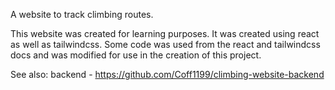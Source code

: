 A website to track climbing routes.

This website was created for learning purposes. It was created using react as well as tailwindcss. Some code was used from the react and tailwindcss docs and was modified for use in the creation of this project.

See also: backend - https://github.com/Coff1199/climbing-website-backend
